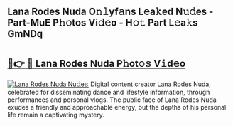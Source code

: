 ## Lana Rodes Nuda O𝚗𝚕yf𝚊ns L𝚎a𝚔ed N𝚞𝚍es - Part-MuE P𝚑𝚘tos Vi𝚍𝚎o - H𝚘𝚝 Part L𝚎a𝚔s GmNDq

# <h2><a href="http://kfe5ff.oniu.top/?m=Lana+Rodes+Nuda">🔗👉 🔴 Lana Rodes Nuda P𝚑ot𝚘𝚜 V𝚒d𝚎o</a></h2>

[![Lana Rodes Nuda Nu𝚍e𝚜](https://i.imgur.com/0qMVB7G.gif)](http://kfe5ff.oniu.top/?m=Lana+Rodes+Nuda)
Digital content creator Lana Rodes Nuda, celebrated for disseminating dance and lifestyle information, through performances and personal vlogs. The public face of Lana Rodes Nuda exudes a friendly and approachable energy, but the depths of his personal life remain a captivating mystery.  

